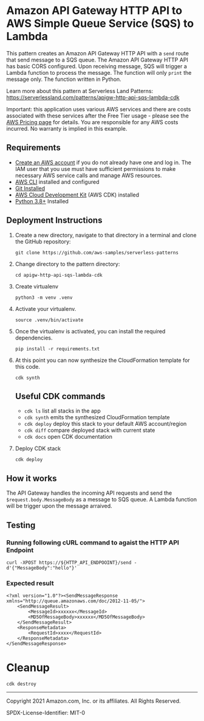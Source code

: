 # Amazon API Gateway HTTP API to AWS Simple Queue Service (SQS) to Lambda

This pattern creates an Amazon API Gateway HTTP API with a ```send``` route that send message to a SQS queue. The  Amazon API Gateway HTTP API has basic CORS configured. Upon receiving message, SQS will trigger a Lambda function to process the message. The function will only ```print``` the message only. The function written in Python.

Learn more about this pattern at Serverless Land Patterns: https://serverlessland.com/patterns/apigw-http-api-sqs-lambda-cdk

Important: this application uses various AWS services and there are costs associated with these services after the Free Tier usage - please see the [AWS Pricing page](https://aws.amazon.com/pricing/) for details. You are responsible for any AWS costs incurred. No warranty is implied in this example.

## Requirements

* [Create an AWS account](https://portal.aws.amazon.com/gp/aws/developer/registration/index.html) if you do not already have one and log in. The IAM user that you use must have sufficient permissions to make necessary AWS service calls and manage AWS resources.
* [AWS CLI](https://docs.aws.amazon.com/cli/latest/userguide/install-cliv2.html) installed and configured
* [Git Installed](https://git-scm.com/book/en/v2/Getting-Started-Installing-Git)
* [AWS Cloud Development Kit](https://docs.aws.amazon.com/cdk/latest/guide/cli.html) (AWS CDK) installed
* [Python 3.8+](https://www.python.org/downloads/) Installed

## Deployment Instructions

1. Create a new directory, navigate to that directory in a terminal and clone the GitHub repository:
    ``` 
    git clone https://github.com/aws-samples/serverless-patterns
    ```
1. Change directory to the pattern directory:
    ```
    cd apigw-http-api-sqs-lambda-cdk
    ```
1. Create virtualenv
    ```
    python3 -m venv .venv
    ```
1. Activate your virtualenv.
    ```
    source .venv/bin/activate
    ```
1. Once the virtualenv is activated, you can install the required dependencies.
    ```
    pip install -r requirements.txt
    ```
1. At this point you can now synthesize the CloudFormation template for this code.
    ```
    cdk synth
    ```

    ## Useful CDK commands

    * `cdk ls`          list all stacks in the app
    * `cdk synth`       emits the synthesized CloudFormation template
    * `cdk deploy`      deploy this stack to your default AWS account/region
    * `cdk diff`        compare deployed stack with current state
    * `cdk docs`        open CDK documentation

1. Deploy CDK stack
    ```
    cdk deploy
    ```


## How it works

The API Gateway handles the incoming API requests and send the ```$request.body.MessageBody``` as a message to SQS queue. A Lambda function will be trigger upon the message arraived.

## Testing

### Running following cURL command to agaist the HTTP API Endpoint
```
curl -XPOST https://${HTTP_API_ENDPOOINT}/send -d'{"MessageBody":"hello"}'
```
### Expected result
```
<?xml version="1.0"?><SendMessageResponse xmlns="http://queue.amazonaws.com/doc/2012-11-05/">
    <SendMessageResult>
        <MessageId>xxxxxx</MessageId>
        <MD5OfMessageBody>xxxxxx</MD5OfMessageBody>
    </SendMessageResult>
    <ResponseMetadata>
        <RequestId>xxxx</RequestId>
    </ResponseMetadata>
</SendMessageResponse>
```
# Cleanup

```
cdk destroy
```

----
Copyright 2021 Amazon.com, Inc. or its affiliates. All Rights Reserved.

SPDX-License-Identifier: MIT-0
